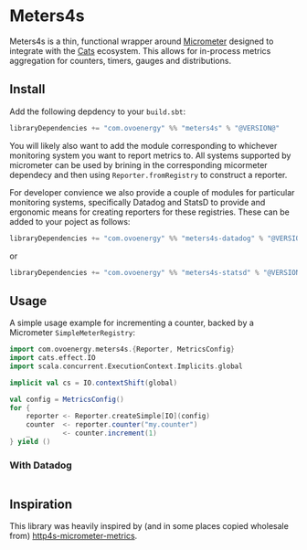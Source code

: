 # Meters4s

Meters4s is a thin, functional wrapper around [Micrometer](https://micrometer.io/) designed to integrate 
with the [Cats](https://typelevel.org/cats/) ecosystem.  This allows for in-process metrics aggregation 
for counters, timers, gauges and distributions.

## Install

Add the following depdency to your `build.sbt`:

```scala
libraryDependencies += "com.ovoenergy" %% "meters4s" % "@VERSION@"
```

You will likely also want to add the module corresponding to whichever monitoring system you want to report metrics to.  All 
systems supported by micrometer can be used by brining in the corresponding micormeter dependecy and then using 
`Reporter.fromRegistry` to construct a reporter.

For developer convience we also provide a couple of modules for particular monitoring systems, specifically Datadog and 
StatsD to provide and ergonomic means for creating reporters for these registries.  These can be added to your poject as follows:

```scala
libraryDependencies += "com.ovoenergy" %% "meters4s-datadog" % "@VERSION@"
```

or

```scala
libraryDependencies += "com.ovoenergy" %% "meters4s-statsd" % "@VERSION@"
```

## Usage

A simple usage example for incrementing a counter, backed by a Micrometer `SimpleMeterRegistry`:

```scala mdoc:silent
import com.ovoenergy.meters4s.{Reporter, MetricsConfig}
import cats.effect.IO
import scala.concurrent.ExecutionContext.Implicits.global

implicit val cs = IO.contextShift(global)

val config = MetricsConfig()
for {
    reporter <- Reporter.createSimple[IO](config)
    counter  <- reporter.counter("my.counter")
    _        <- counter.increment(1)
} yield ()
```

### With Datadog

```scala mdoc:silent
```

## Inspiration

This library was heavily inspired by (and in some places copied wholesale from) [http4s-micrometer-metrics](https://github.com/ovotech/http4s-micrometer-metrics).
